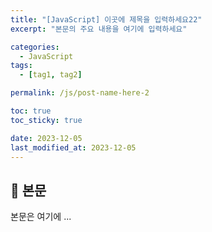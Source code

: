 ```yaml
---
title: "[JavaScript] 이곳에 제목을 입력하세요22"
excerpt: "본문의 주요 내용을 여기에 입력하세요"

categories:
  - JavaScript
tags:
  - [tag1, tag2]

permalink: /js/post-name-here-2

toc: true
toc_sticky: true

date: 2023-12-05
last_modified_at: 2023-12-05
---
```


## 🦥 본문

본문은 여기에 ...
